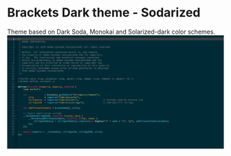 # Brackets Dark theme - Sodarized
Theme based on Dark Soda, Monokai and Solarized-dark color schemes.
![alt tag](https://github.com/nsrau/sodarized/blob/master/screenshot-sodarized.png)
